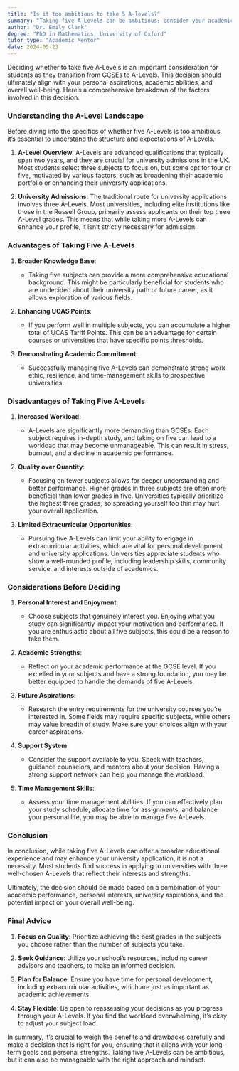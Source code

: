 ```yaml
---
title: "Is it too ambitious to take 5 A-levels?"
summary: "Taking five A-Levels can be ambitious; consider your academic strengths, personal goals, and well-being before making this decision."
author: "Dr. Emily Clark"
degree: "PhD in Mathematics, University of Oxford"
tutor_type: "Academic Mentor"
date: 2024-05-23
---
```


Deciding whether to take five A-Levels is an important consideration for students as they transition from GCSEs to A-Levels. This decision should ultimately align with your personal aspirations, academic abilities, and overall well-being. Here’s a comprehensive breakdown of the factors involved in this decision.

### Understanding the A-Level Landscape

Before diving into the specifics of whether five A-Levels is too ambitious, it’s essential to understand the structure and expectations of A-Levels. 

1. **A-Level Overview**: A-Levels are advanced qualifications that typically span two years, and they are crucial for university admissions in the UK. Most students select three subjects to focus on, but some opt for four or five, motivated by various factors, such as broadening their academic portfolio or enhancing their university applications.

2. **University Admissions**: The traditional route for university applications involves three A-Levels. Most universities, including elite institutions like those in the Russell Group, primarily assess applicants on their top three A-Level grades. This means that while taking more A-Levels can enhance your profile, it isn’t strictly necessary for admission.

### Advantages of Taking Five A-Levels

1. **Broader Knowledge Base**: 
   - Taking five subjects can provide a more comprehensive educational background. This might be particularly beneficial for students who are undecided about their university path or future career, as it allows exploration of various fields.

2. **Enhancing UCAS Points**: 
   - If you perform well in multiple subjects, you can accumulate a higher total of UCAS Tariff Points. This can be an advantage for certain courses or universities that have specific points thresholds.

3. **Demonstrating Academic Commitment**: 
   - Successfully managing five A-Levels can demonstrate strong work ethic, resilience, and time-management skills to prospective universities. 

### Disadvantages of Taking Five A-Levels

1. **Increased Workload**: 
   - A-Levels are significantly more demanding than GCSEs. Each subject requires in-depth study, and taking on five can lead to a workload that may become unmanageable. This can result in stress, burnout, and a decline in academic performance.

2. **Quality over Quantity**: 
   - Focusing on fewer subjects allows for deeper understanding and better performance. Higher grades in three subjects are often more beneficial than lower grades in five. Universities typically prioritize the highest three grades, so spreading yourself too thin may hurt your overall application.

3. **Limited Extracurricular Opportunities**: 
   - Pursuing five A-Levels can limit your ability to engage in extracurricular activities, which are vital for personal development and university applications. Universities appreciate students who show a well-rounded profile, including leadership skills, community service, and interests outside of academics.

### Considerations Before Deciding

1. **Personal Interest and Enjoyment**:
   - Choose subjects that genuinely interest you. Enjoying what you study can significantly impact your motivation and performance. If you are enthusiastic about all five subjects, this could be a reason to take them.

2. **Academic Strengths**:
   - Reflect on your academic performance at the GCSE level. If you excelled in your subjects and have a strong foundation, you may be better equipped to handle the demands of five A-Levels.

3. **Future Aspirations**:
   - Research the entry requirements for the university courses you’re interested in. Some fields may require specific subjects, while others may value breadth of study. Make sure your choices align with your career aspirations.

4. **Support System**:
   - Consider the support available to you. Speak with teachers, guidance counselors, and mentors about your decision. Having a strong support network can help you manage the workload.

5. **Time Management Skills**:
   - Assess your time management abilities. If you can effectively plan your study schedule, allocate time for assignments, and balance your personal life, you may be able to manage five A-Levels.

### Conclusion

In conclusion, while taking five A-Levels can offer a broader educational experience and may enhance your university application, it is not a necessity. Most students find success in applying to universities with three well-chosen A-Levels that reflect their interests and strengths. 

Ultimately, the decision should be made based on a combination of your academic performance, personal interests, university aspirations, and the potential impact on your overall well-being. 

### Final Advice

1. **Focus on Quality**: Prioritize achieving the best grades in the subjects you choose rather than the number of subjects you take.

2. **Seek Guidance**: Utilize your school’s resources, including career advisors and teachers, to make an informed decision.

3. **Plan for Balance**: Ensure you have time for personal development, including extracurricular activities, which are just as important as academic achievements.

4. **Stay Flexible**: Be open to reassessing your decisions as you progress through your A-Levels. If you find the workload overwhelming, it’s okay to adjust your subject load.

In summary, it’s crucial to weigh the benefits and drawbacks carefully and make a decision that is right for you, ensuring that it aligns with your long-term goals and personal strengths. Taking five A-Levels can be ambitious, but it can also be manageable with the right approach and mindset.
    